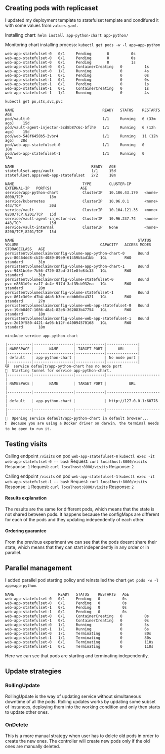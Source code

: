 ## Creating pods with replicaset

I updated my deployment template to statefulset template and condifured it with some values from `values.yaml`.

Installing chart:
`helm install app-python-chart app-python/`

Monitoring chart installing process:
`kubectl get pods -w -l app=app-python`

```
web-app-statefulset-0   0/1     Pending       0          0s
web-app-statefulset-0   0/1     Pending       0          0s
web-app-statefulset-0   0/1     Pending       0          1s
web-app-statefulset-0   0/1     ContainerCreating   0          1s
web-app-statefulset-0   1/1     Running             0          4s
web-app-statefulset-1   0/1     Pending             0          0s
web-app-statefulset-1   0/1     Pending             0          0s
web-app-statefulset-1   0/1     Pending             0          1s
web-app-statefulset-1   0/1     ContainerCreating   0          1s
web-app-statefulset-1   1/1     Running             0          4s
```

`kubectl get po,sts,svc,pvc`

```
NAME                                        READY   STATUS    RESTARTS       AGE
pod/vault-0                                 1/1     Running   6 (33m ago)    15d
pod/vault-agent-injector-5cd8b87c6c-bflh9   1/1     Running   6 (12h ago)    15d
pod/web-548f6458b5-2vbr4                    1/1     Running   11 (12h ago)   28d
pod/web-app-statefulset-0                   1/1     Running   0              18m
pod/web-app-statefulset-1                   1/1     Running   0              18m

NAME                                   READY   AGE
statefulset.apps/vault                 1/1     15d
statefulset.apps/web-app-statefulset   2/2     18m

NAME                               TYPE        CLUSTER-IP      EXTERNAL-IP   PORT(S)             AGE
service/app-python-chart           ClusterIP   10.106.43.170   <none>        8000/TCP            18m
service/kubernetes                 ClusterIP   10.96.0.1       <none>        443/TCP             30d
service/vault                      ClusterIP   10.104.121.35   <none>        8200/TCP,8201/TCP   15d
service/vault-agent-injector-svc   ClusterIP   10.96.237.74    <none>        443/TCP             15d
service/vault-internal             ClusterIP   None            <none>        8200/TCP,8201/TCP   15d

NAME                                                        STATUS   VOLUME                                     CAPACITY   ACCESS MODES   STORAGECLASS   AGE
persistentvolumeclaim/config-volume-app-python-chart-0      Bound    pvc-80464dd8-cb25-4089-89e9-61459b5ad1bb   1Gi        RWO            standard       31m
persistentvolumeclaim/config-volume-app-python-chart-1      Bound    pvc-9481bc6e-7b56-4720-82bd-3f1e8fe84c33   1Gi        RWO            standard       31m
persistentvolumeclaim/config-volume-statefulset-0           Bound    pvc-e8861d9c-ea17-4c4e-917d-3af35cb932ea   1Gi        RWO            standard       28m
persistentvolumeclaim/config-volume-statefulset-1           Bound    pvc-861c3d9e-d7b4-4da6-b3ec-ecbb0dbc4321   1Gi        RWO            standard       27m
persistentvolumeclaim/config-volume-web-app-statefulset-0   Bound    pvc-19db8407-1086-48a1-82e8-362083b47754   1Gi        RWO            standard       18m
persistentvolumeclaim/config-volume-web-app-statefulset-1   Bound    pvc-2d19f580-4421-4a96-b12f-d40094570168   1Gi        RWO            standard       18m
```

`minikube service app-python-chart`

```
|-----------|------------------|-------------|--------------|
| NAMESPACE |       NAME       | TARGET PORT |     URL      |
|-----------|------------------|-------------|--------------|
| default   | app-python-chart |             | No node port |
|-----------|------------------|-------------|--------------|
😿  service default/app-python-chart has no node port
🏃  Starting tunnel for service app-python-chart.
|-----------|------------------|-------------|------------------------|
| NAMESPACE |       NAME       | TARGET PORT |          URL           |
|-----------|------------------|-------------|------------------------|
| default   | app-python-chart |             | http://127.0.0.1:60776 |
|-----------|------------------|-------------|------------------------|
🎉  Opening service default/app-python-chart in default browser...
❗  Because you are using a Docker driver on darwin, the terminal needs to be open to run it.
```

## Testing visits

Calling endpoint `/visits` on pod `web-app-statefulset-0`
`kubectl exec -it web-app-statefulset-0 -- bash`
Request: `curl localhost:8000/visits` Response: `1`
Request: `curl localhost:8000/visits` Response: `2`

Calling endpoint `/visits` on pod `web-app-statefulset-1`
`kubectl exec -it web-app-statefulset-1 -- bash`
Request: `curl localhost:8000/visits` Response: `1`
Request: `curl localhost:8000/visits` Response: `2`

#### Results explanation

The results are the same for different pods, which means that the state is not shared between pods. It happens because
the configMaps are different for each of the pods and they updating independently of each other.

#### Ordering guarantee

From the previous experiment we can see that the pods doesnt share their state, which means that they can start
independently in any order or in parallel.

## Parallel management

I added parallel pod starting policy and reinstalled the chart `get pods -w -l app=app-python`.

```
NAME                    READY   STATUS    RESTARTS   AGE
web-app-statefulset-0   0/1     Pending   0          0s
web-app-statefulset-0   0/1     Pending   0          0s
web-app-statefulset-1   0/1     Pending   0          0s
web-app-statefulset-1   0/1     Pending   0          0s
web-app-statefulset-0   0/1     ContainerCreating   0          0s
web-app-statefulset-1   0/1     ContainerCreating   0          0s
web-app-statefulset-0   1/1     Running             0          5s
web-app-statefulset-1   1/1     Running             0          6s
web-app-statefulset-0   1/1     Terminating         0          80s
web-app-statefulset-1   1/1     Terminating         0          80s
web-app-statefulset-0   0/1     Terminating         0          110s
web-app-statefulset-1   0/1     Terminating         0          110s
```

Here we can see that pods are starting and terminating independently.

## Update strategies

### RollingUpdate

RollingUpdate is the way of updating service without simultaneous downtime of all the pods. Rolling updates works by
updating some subset of instances, deploying them into the working condition and only then starts to update other ones.

### OnDelete

This is a more manual strategy when user has to delete old pods in order to create the new ones. The controller will
create new pods only if the old ones are manually deleted. 